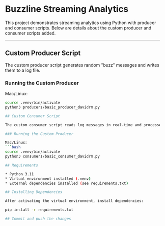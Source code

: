 # Buzzline Streaming Analytics

This project demonstrates streaming analytics using Python with producer and consumer scripts. Below are details about the custom producer and consumer scripts added.

---

## Custom Producer Script

The custom producer script generates random "buzz" messages and writes them to a log file.

### Running the Custom Producer

Mac/Linux:
```bash
source .venv/bin/activate
python3 producers/basic_producer_davidrm.py

## Custom Consumer Script

The custom consumer script reads log messages in real-time and processes them, monitoring for specific conditions.

### Running the Custom Producer

Mac/Linux:
```bash
source .venv/bin/activate
python3 consumers/basic_consumer_davidrm.py

## Requirements

* Python 3.11
* Virtual environment installed (.venv)
* External dependencies installed (see requirements.txt)

## Installing Dependencies

After activating the virtual environment, install dependencies:

pip install -r requirements.txt

## Commit and push the changes



